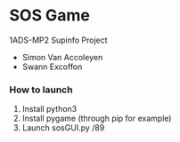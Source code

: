 # SOS Game

1ADS-MP2 Supinfo Project

* Simon Van Accoleyen
* Swann Excoffon 

### How to launch

1. Install python3
2. Install pygame (through pip for example)
3. Launch sosGUI.py /89